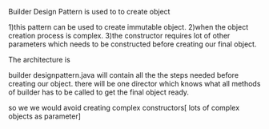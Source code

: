 
Builder Design Pattern is used to to create object

1)this pattern can be used to create immutable object.
2)when the object creation process is complex.
3)the constructor requires lot of other parameters which needs to be constructed before creating our final object.


The architecture is


builder designpattern.java will contain all the the steps needed before creating our object.
there will be one director which knows what all methods of builder has to be called to get the final object ready.


so we we would avoid creating complex constructors[ lots of complex objects as parameter]

